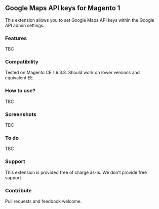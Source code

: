 ## Google Maps API keys for Magento 1

This extension allows you to set Google Maps API keys within the Google API admin settings.

### Features

TBC

### Compatibility

Tested on Magento CE 1.9.3.8. Should work on lower versions and equivalent EE.

### How to use?

TBC

### Screenshots

TBC

### To do

TBC

### Support

This extension is provided free of charge as-is. We don't provide free support.

### Contribute

Pull requests and feedback welcome.